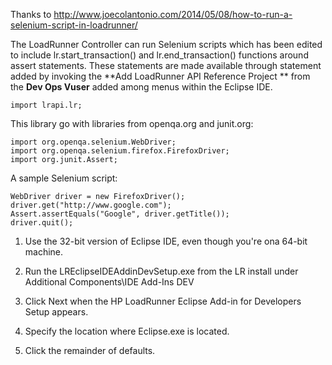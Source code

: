 Thanks to http://www.joecolantonio.com/2014/05/08/how-to-run-a-selenium-script-in-loadrunner/

The LoadRunner Controller can run Selenium scripts which has been edited to include
lr.start_transaction() and lr.end_transaction() functions around assert statements.
These statements are made available through statement added by invoking the
**Add LoadRunner API Reference Project ** from the **Dev Ops Vuser** added among menus
within the Eclipse IDE.

```
import lrapi.lr;
```

This library go with libraries from openqa.org and junit.org:

```
import org.openqa.selenium.WebDriver;
import org.openqa.selenium.firefox.FirefoxDriver;
import org.junit.Assert;
```

A sample Selenium script:

```
WebDriver driver = new FirefoxDriver();
driver.get("http://www.google.com");
Assert.assertEquals("Google", driver.getTitle());
driver.quit();
```


1. Use the 32-bit version of Eclipse IDE, even though you're ona 64-bit machine.

2. Run the LREclipseIDEAddinDevSetup.exe from the LR install under Additional Components\IDE Add-Ins DEV

3. Click Next when the HP LoadRunner Eclipse Add-in for Developers Setup appears.

4. Specify the location where Eclipse.exe is located.

5. Click the remainder of defaults.

